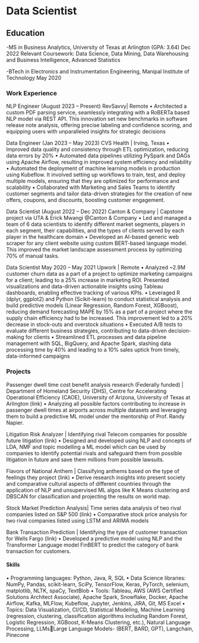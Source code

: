 # Data Scientist


## Education
-MS in Business Analytics, University of Texas at Arlington (GPA: 3.64) Dec 2022
Relevant Coursework: Data Science, Data Mining, Data Warehousing and Business Intelligence, Advanced Statistics

-BTech in Electronics and Instrumentation Engineering, Manipal Institute of Technology May 2020


### Work Experience
NLP Engineer (August 2023 – Present)
RevSavvy| Remote
• Architected a custom PDF parsing service, seamlessly integrating with a RoBERTa based NLP model via REST API. This 
innovation set new benchmarks in software release note analysis, offering precise labeling and confidence scoring, and 
equipping users with unparalleled insights for strategic decisions

Data Engineer (Jan 2023 – May 2023)
CVS Health | Irving, Texas 
• Improved data quality and consistency through ETL optimization, reducing data errors by 20%
• Automated data pipelines utilizing PySpark and DAGs using Apache Airflow, resulting in improved system efficiency 
and reliability
• Automated the deployment of machine learning models in production using Kubeflow. It involved setting up 
workflows to train, test, and deploy multiple models, ensuring that they are optimized for performance and scalability
• Collaborated with Marketing and Sales Teams to identify customer segments and tailor data-driven strategies for the
creation of new offers, coupons, and discounts, boosting customer engagement.

Data Scientist (August 2022 – Dec 2022)
Canton & Company | Capstone project via UTA & Erick Mwangi @Canton & Company
• Led and managed a team of 6 data scientists to identify different market segments, players in each segment, their 
capabilities, and the types of clients served by each player in the healthcare domain
• Developed an AI-based generic web scraper for any client website using custom BERT-based language model. This 
improved the market landscape assessment process by optimizing 70% of manual tasks.

Data Scientist May 2020 – May 2021 
Upwork | Remote
• Analyzed ~2.9M customer churn data as a part of a project to optimize marketing campaigns for a client; leading to a 
25% increase in marketing ROI. Presented visualizations and data-driven actionable insights using Tableau dashboards, 
enabling effective tracking of various KPIs.
• Leveraged R (dplyr, ggplot2) and Python (Scikit-learn) to conduct statistical analysis and build predictive models (Linear 
Regression, Random Forest, XGBoost), reducing demand forecasting MAPE by 15% as a part of a project where the 
supply chain efficiency had to be increased. This improvement led to a 20% decrease in stock-outs and overstock 
situations
• Executed A/B tests to evaluate different business strategies, contributing to data-driven decision-making for clients
• Streamlined ETL processes and data pipeline management with SQL, BigQuery, and Apache Spark, slashing data 
processing time by 40% and leading to a 10% sales uptick from timely, data-informed campaigns


### Projects
Passenger dwell time cost benefit analysis research (Federally funded) | Department of Homeland Security (DHS), 
Centre for Accelerating Operational Efficiency (CAOE), University of Arizona, University of Texas at Arlington (link)
• Analyzing all possible factors contributing to increase in passenger dwell times at airports across multiple 
datasets and leveraging them to build a predictive ML model under the mentorship of Prof. Randy Napier.

Litigation Risk Analyzer | Identifying rival Telecom companies for possible future litigation (link) 
• Designed and developed using NLP and concepts of LDA, NMF and topic modelling a ML model which can be 
used by companies to identify potential rivals and safeguard them from possible litigation in future and save 
them millions from possible lawsuits.

Flavors of National Anthem | Classifying anthems based on the type of feelings they project (link) 
• Derive research insights into present society and comparative cultural aspects of different countries through the 
application of NLP and unsupervised ML algos like K Means clustering and DBSCAN for classification and 
projecting the results on world map.

Stock Market Prediction Analysis| Time series data analysis of two rival companies listed on S&P 500 (link)
• Comparative stock price analysis for two rival companies listed using LSTM and ARIMA models

Bank Transaction Prediction | Identifying the type of customer transaction for Wells Fargo (link)
• Developed a predictive model using NLP and the Transformer Language model FinBERT to predict the category 
of bank transaction for customers.

#### Skills
• Programming languages: Python, Java, R, SQL
• Data Science libraries: NumPy, Pandas, scikit-learn, SciPy, TensorFlow, Keras, PyTorch, selenium, matplotlib, NLTK, 
spaCy, TextBlob
• Tools: Tableau, AWS (AWS Certified Solutions Architect Associate), Apache Spark, Snowflake, Docker, Apache Airflow, 
Kafka, MLFlow, Kubeflow, Jupyter, Jenkins, JIRA, Git, MS Excel
• Topics: Data Visualization, CI/CD, Statistical Modeling, Machine Learning (regression, clustering, classification algorithms 
including Random Forest, Logistic Regression, XGBoost, K-Means Clustering, etc.), Natural Language Processing, LLMsLarge Language Models- (BERT, BARD, GPT), Langchain, Pinecone
